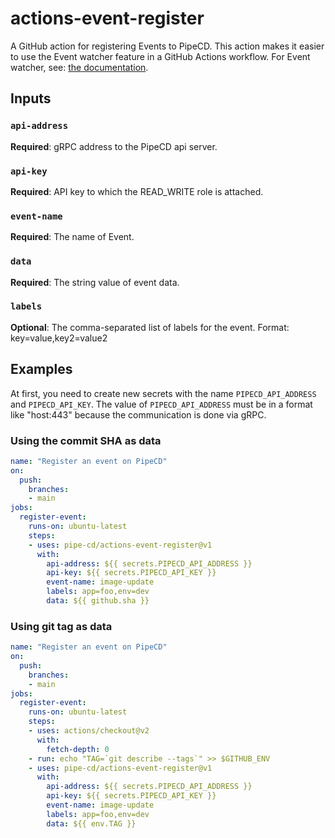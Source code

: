 # actions-event-register
A GitHub action for registering Events to PipeCD. This action makes it easier to use the Event watcher feature in a GitHub Actions workflow.
For Event watcher, see: [the documentation](https://pipecd.dev/docs/user-guide/event-watcher).

## Inputs

### `api-address`

**Required**: gRPC address to the PipeCD api server.

### `api-key`

**Required**: API key to which the READ_WRITE role is attached.

### `event-name`

**Required**: The name of Event.

### `data`

**Required**: The string value of event data.

### `labels`

**Optional**: The comma-separated list of labels for the event. Format: key=value,key2=value2

## Examples
At first, you need to create new secrets with the name `PIPECD_API_ADDRESS` and `PIPECD_API_KEY`.
The value of `PIPECD_API_ADDRESS` must be in a format like "host:443" because the communication is done via gRPC.

### Using the commit SHA as data

```yaml
name: "Register an event on PipeCD"
on:
  push:
    branches:
    - main
jobs:
  register-event:
    runs-on: ubuntu-latest
    steps:
    - uses: pipe-cd/actions-event-register@v1
      with:
        api-address: ${{ secrets.PIPECD_API_ADDRESS }}
        api-key: ${{ secrets.PIPECD_API_KEY }}
        event-name: image-update
        labels: app=foo,env=dev
        data: ${{ github.sha }}
```

### Using git tag as data

```yaml
name: "Register an event on PipeCD"
on:
  push:
    branches:
    - main
jobs:
  register-event:
    runs-on: ubuntu-latest
    steps:
    - uses: actions/checkout@v2
      with:
        fetch-depth: 0
    - run: echo "TAG=`git describe --tags`" >> $GITHUB_ENV
    - uses: pipe-cd/actions-event-register@v1
      with:
        api-address: ${{ secrets.PIPECD_API_ADDRESS }}
        api-key: ${{ secrets.PIPECD_API_KEY }}
        event-name: image-update
        labels: app=foo,env=dev
        data: ${{ env.TAG }}
```

